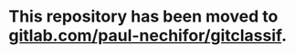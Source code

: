 # This repository has been moved to [gitlab.com/paul-nechifor/gitclassif](http://gitlab.com/paul-nechifor/gitclassif).